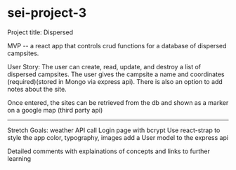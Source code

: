 # sei-project-3

Project title: Dispersed

MVP --
a react app that controls crud functions for a database of dispersed campsites.

User Story:
The user can create, read, update, and destroy a list of dispersed campsites.  The user gives the campsite a name and coordinates (required)(stored in Mongo via express api).  There is also an option to add notes about the site.

Once entered, the sites can be retrieved from the db and shown as a marker on a google map (third party api)

----------
Stretch Goals:
weather API call
Login page with bcrypt
Use react-strap to style the app
color, typography, images
add a User model to the express api

Detailed comments with explainations of concepts and links to further learning



